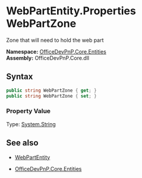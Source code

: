 # WebPartEntity.Properties WebPartZone
Zone that will need to hold the web part  

**Namespace:** [OfficeDevPnP.Core.Entities](OfficeDevPnP.Core.Entities.md)  
**Assembly:** OfficeDevPnP.Core.dll  
## Syntax
```C#
public string WebPartZone { get; }
public string WebPartZone { set; }
```

### Property Value
Type: [System.String](System.String.md) 

## See also
- [WebPartEntity](WebPartEntity.md) 

- [OfficeDevPnP.Core.Entities](OfficeDevPnP.Core.Entities.md)
